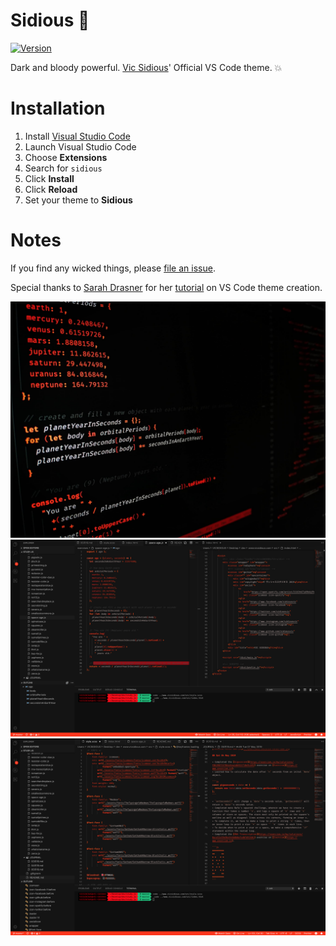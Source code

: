 # Sidious 🍕

[![Version](https://vsmarketplacebadge.apphb.com/version/sidiousvic.sidious.svg)](#)

Dark and bloody powerful. [Vic Sidious](https://www.vicsidious.com)' Official VS Code theme. 💥

# Installation

1.  Install [Visual Studio Code](https://code.visualstudio.com/)
2.  Launch Visual Studio Code
3.  Choose **Extensions**
4.  Search for `sidious`
5.  Click **Install**
6.  Click **Reload**
7.  Set your theme to **Sidious**

# Notes

If you find any wicked things, please [file an issue](https://github.com/sidiousvic/sidious-vscode-theme/issues).

Special thanks to [Sarah Drasner](https://github.com/sdras) for her [tutorial](https://css-tricks.com/creating-a-vs-code-theme/) on VS Code theme creation.

![Detail](sidious-theme-detail.jpg)
![Example 1](example-1.png)
![Example 2](example-2.png)